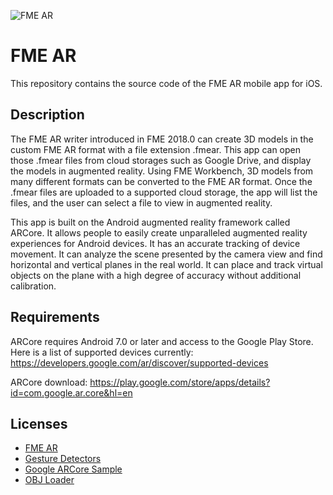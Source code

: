 ![FME AR](https://is3-ssl.mzstatic.com/image/thumb/Purple118/v4/31/9c/c7/319cc748-5ac6-2d91-8b1a-afdc7e3e164e/AppIcon-1x_U007emarketing-0-0-GLES2_U002c0-512MB-sRGB-0-0-0-85-220-0-0-0-6.png/246x0w.jpg)

# FME AR

This repository contains the source code of the FME AR mobile app for iOS.

## Description
The FME AR writer introduced in FME 2018.0 can create 3D models in the custom FME AR format with a file extension .fmear. This app can open those .fmear files from cloud storages such as Google Drive, and display the models in augmented reality. Using FME Workbench, 3D models from many different formats can be converted to the FME AR format. Once the .fmear files are uploaded to a supported cloud storage, the app will list the files, and the user can select a file to view in augmented reality.

This app is built on the Android augmented reality framework called ARCore. It allows people to easily create unparalleled augmented reality experiences for Android devices. It has an accurate tracking of device movement. It can analyze the scene presented by the camera view and find horizontal and vertical planes in the real world. It can place and track virtual objects on the plane with a high degree of accuracy without additional calibration.

## Requirements
ARCore requires Android 7.0 or later and access to the Google Play Store. Here is a list of supported devices currently: https://developers.google.com/ar/discover/supported-devices

ARCore download: https://play.google.com/store/apps/details?id=com.google.ar.core&hl=en

## Licenses
* [FME AR](https://github.com/safesoftware/fme-ar-android/blob/master/LICENSE)
* [Gesture Detectors](https://github.com/Almeros/android-gesture-detectors)
* [Google ARCore Sample](https://developers.google.com/ar/develop/java/quickstart)
* [OBJ Loader](https://github.com/safesoftware/fme-ar-android/blob/master/FMEAR/app/src/main/java/de/LICENSE.txt)